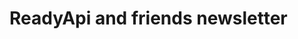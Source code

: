 # ReadyApi and friends newsletter

<iframe data-w-type="embedded" frameborder="0" scrolling="no" marginheight="0" marginwidth="0" src="https://xr4n4.mjt.lu/wgt/xr4n4/hj5/form?c=40a44fa4" width="100%" style="height: 0;"></iframe>

<script type="text/javascript" src="https://app.mailjet.com/pas-nc-embedded-v1.js"></script>
